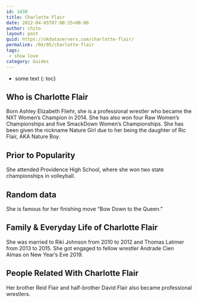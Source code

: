 ```yaml
---
id: 1430
title: Charlotte Flair
date: 2012-04-05T07:00:25+00:00
author: chito
layout: post
guid: https://ukdataservers.com/charlotte-flair/
permalink: /04/05/charlotte-flair
tags:
 - show love
category: Guides
---
```


* some text
{: toc}


## Who is  Charlotte Flair
                  
                  
                  
Born Ashley Elizabeth Fliehr, she is a professional wrestler who became the NXT Women&#8217;s Champion in 2014. She has also won four Raw Women&#8217;s Championships and five SmackDown Women&#8217;s Championships. She has been given the nickname Nature Girl due to her being the daughter of Ric Flair, AKA Nature Boy.
                  
                
                
                
## Prior to Popularity 
                  
                  
                  
She attended Providence High School, where she won two state championships in volleyball.
                  
                
                
                
## Random data 
                  
                  
                  
She is famous for her finishing move &#8220;Bow Down to the Queen.&#8221;
                  
                
                
                
## Family & Everyday Life of Charlotte Flair
                  
                  
                  
She was married to Riki Johnson from 2010 to 2012 and Thomas Latimer from 2013 to 2015. She got engaged to fellow wrestler Andrade Cien Almas on New Year&#8217;s Eve 2019. 
                  
                
                
                
## People Related With  Charlotte Flair
                  
                  
                  
Her brother Reid Flair and half-brother David Flair also became professional wrestlers. 
                  
                
              
            
          
          
          
    
    
  
